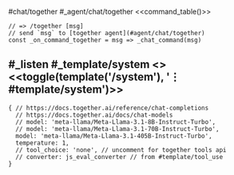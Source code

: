 #chat/together #_agent/chat/together
<<command_table()>>
```js:js_removed
// => /together [msg]
// send `msg` to [together agent](#agent/chat/together)
const _on_command_together = msg => _chat_command(msg)
```
#_listen #_template/system
<<system>> <<toggle(template('/system'), '⋮ #template/system')>>
---
```js:agent
{ // https://docs.together.ai/reference/chat-completions
  // https://docs.together.ai/docs/chat-models
  // model: 'meta-llama/Meta-Llama-3.1-8B-Instruct-Turbo',
  // model: 'meta-llama/Meta-Llama-3.1-70B-Instruct-Turbo',
  model: 'meta-llama/Meta-Llama-3.1-405B-Instruct-Turbo',
  temperature: 1,
  // tool_choice: 'none', // uncomment for together tools api
  // converter: js_eval_converter // from #template/tool_use
}
```